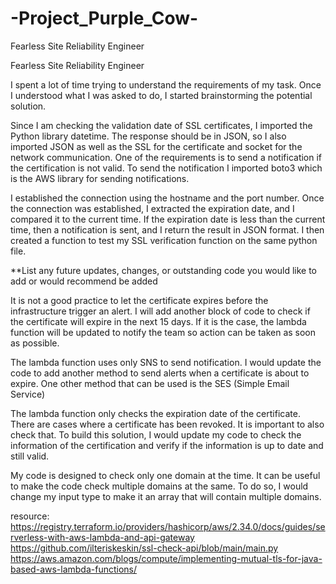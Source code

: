 # -Project_Purple_Cow-
Fearless Site Reliability Engineer


Fearless Site Reliability Engineer

I spent a lot of time trying to understand the requirements of my task. Once I understood what I was asked to do, I started brainstorming the potential solution.

Since I am checking the validation date of SSL certificates, I imported the Python library datetime. The response should be in JSON, so I also imported JSON as well as the SSL for the certificate and socket for the network communication. One of the requirements is to send a notification if the certification is not valid. To send the notification I imported boto3 which is the AWS library for sending notifications.

I established the connection using the hostname and the port number. Once the connection was established, I extracted the expiration date, and I compared it to the current time. If the expiration date is less than the current time, then a notification is sent, and I return the result in JSON format. I then created a function to test my SSL verification function on the same python file.

**List any future updates, changes, or outstanding code you would like to add or would recommend be added

It is not a good practice to let the certificate expires before the infrastructure trigger an alert. I will add another block of code to check if the certificate will expire in the next 15 days. If it is the case, the lambda function will be updated to notify the team so action can be taken as soon as possible.

The lambda function uses only SNS to send notification. I would update the code to add another method to send alerts when a certificate is about to expire. One other method that can be used is the SES (Simple Email Service)

The lambda function only checks the expiration date of the certificate. There are cases where a certificate has been revoked. It is important to also check that. To build this solution, I would update my code to check the information of the certification and verify if the information is up to date and still valid.

My code is designed to check only one domain at the time. It can be useful to make the code check multiple domains at the same. To do so, I would change my input type to make it an array that will contain multiple domains.

resource: https://registry.terraform.io/providers/hashicorp/aws/2.34.0/docs/guides/serverless-with-aws-lambda-and-api-gateway https://github.com/ilteriskeskin/ssl-check-api/blob/main/main.py https://aws.amazon.com/blogs/compute/implementing-mutual-tls-for-java-based-aws-lambda-functions/
